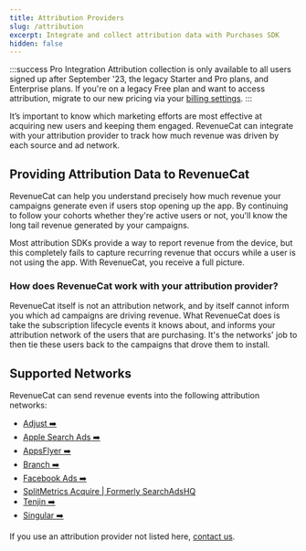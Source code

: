 ```yaml
---
title: Attribution Providers
slug: /attribution
excerpt: Integrate and collect attribution data with Purchases SDK
hidden: false
---
```


:::success Pro Integration
Attribution collection is only available to all users signed up after September '23, the legacy Starter and Pro plans, and Enterprise plans. If you're on a legacy Free plan and want to access attribution, migrate to our new pricing via your [billing settings](https://app.revenuecat.com/settings/billing).
:::

It’s important to know which marketing efforts are most effective at acquiring new users and keeping them engaged. RevenueCat can integrate with your attribution provider to track how much revenue was driven by each source and ad network.

## Providing Attribution Data to RevenueCat

RevenueCat can help you understand precisely how much revenue your campaigns generate even if users stop opening up the app. By continuing to follow your cohorts whether they're active users or not, you'll know the long tail revenue generated by your campaigns.

Most attribution SDKs provide a way to report revenue from the device, but this completely fails to capture recurring revenue that occurs while a user is not using the app. With RevenueCat, you receive a full picture.

### How does RevenueCat work with your attribution provider?

RevenueCat itself is not an attribution network, and by itself cannot inform you which ad campaigns are driving revenue. What RevenueCat does is take the subscription lifecycle events it knows about, and informs your attribution network of the users that are purchasing. It's the networks' job to then tie these users back to the campaigns that drove them to install.

## Supported Networks

RevenueCat can send revenue events into the following attribution networks:

- [Adjust ➡️](/integrations/attribution/adjust)
- [Apple Search Ads ➡️](/integrations/attribution/apple-search-ads)
- [AppsFlyer ➡️](/integrations/attribution/appsflyer)
- [Branch ➡️](/integrations/attribution/branch)
- [Facebook Ads ➡️](/integrations/attribution/facebook-ads)
- [SplitMetrics Acquire | Formerly SearchAdsHQ](/integrations/attribution/splitmetrics-acquire)
- [Tenjin ➡️](/integrations/attribution/tenjin)
- [Singular ➡️](/integrations/attribution/singular)

If you use an attribution provider not listed here, [contact us](https://www.revenuecat.com/contact).
